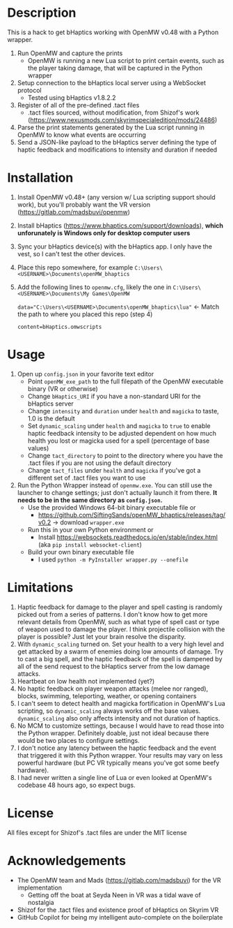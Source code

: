 # Description

This is a hack to get bHaptics working with OpenMW v0.48 with a Python wrapper.

1. Run OpenMW and capture the prints
    - OpenMW is running a new Lua script to print certain events, such as the player taking damage, that will be captured in the Python wrapper
2. Setup connection to the bHaptics local server using a WebSocket protocol
    - Tested using bHaptics v1.8.2.2
3. Register of all of the pre-defined .tact files
    - .tact files sourced, without modification, from Shizof's work (https://www.nexusmods.com/skyrimspecialedition/mods/24486)
4. Parse the print statements generated by the Lua script running in OpenMW to know what events are occurring
5. Send a JSON-like payload to the bHaptics server defining the type of haptic feedback and modifications to intensity and duration if needed

# Installation
1. Install OpenMW v0.48+ (any version w/ Lua scripting support should work), but you'll probably want the VR version (https://gitlab.com/madsbuvi/openmw)
2. Install bHaptics (https://www.bhaptics.com/support/downloads), **which unforunately is Windows only for desktop computer users**
3. Sync your bHaptics device(s) with the bHaptics app. I only have the vest, so I can't test the other devices.
4. Place this repo somewhere, for example `C:\Users\<USERNAME>\Documents\openMW_bhaptics`
5. Add the following lines to `openmw.cfg`, likely the one in `C:\Users\<USERNAME>\Documents\My Games\OpenMW`

    `data="C:\Users\<USERNAME>\Documents\openMW_bhaptics\lua"` <- Match the path to where you placed this repo (step 4)
  
    `content=bHaptics.omwscripts`

# Usage

1. Open up `config.json` in your favorite text editor
    - Point `openMW_exe_path` to the full filepath of the OpenMW executable binary (VR or otherwise)
    - Change `bHaptics_URI` if you have a non-standard URI for the bHaptics server
    - Change `intensity` and `duration` under `health` and `magicka` to taste, 1.0 is the default
    - Set `dynamic_scaling` under `health` and `magicka` to `true` to enable haptic feedback intensity to be adjusted dependent on how much health you lost or magicka used for a spell (percentage of base values)
    - Change `tact_directory` to point to the directory where you have the .tact files if you are not using the default directory
    - Change `tact_files` under `health` and `magicka` if you've got a different set of .tact files you want to use
2. Run the Python Wrapper instead of `openmw.exe`. You can still use the launcher to change settings; just don't actually launch it from there. **It needs to be in the same directory as `config.json`.**
    - Use the provided Windows 64-bit binary executable file or
      - https://github.com/SiftingSands/openMW_bhaptics/releases/tag/v0.2 -> download `wrapper.exe`
    - Run this in your own Python environment or
      - Install https://websockets.readthedocs.io/en/stable/index.html (aka `pip install websocket-client`)
    - Build your own binary executable file
      - I used `python -m PyInstaller wrapper.py --onefile`

# Limitations

1. Haptic feedback for damage to the player and spell casting is randomly picked out from a series of patterns. I don't know how to get more relevant details from OpenMW, such as what type of spell cast or type of weapon used to damage the player. I think projectile collision with the player is possible? Just let your brain resolve the disparity.
2. With `dynamic_scaling` turned on. Set your health to a very high level and get attacked by a swarm of enemies doing low amounts of damage. Try to cast a big spell, and the haptic feedback of the spell is dampened by all of the send request to the bHaptics server from the low damage attacks.
3. Heartbeat on low health not implemented (yet?)
4. No haptic feedback on player weapon attacks (melee nor ranged), blocks, swimming, teleporting, weather, or opening containers
5. I can't seem to detect health and magicka fortification in OpenMW's Lua scripting, so `dynamic_scaling` always works off the base values. `dynamic_scaling` also only affects intensity and not duration of haptics.
6. No MCM to customize settings, because I would have to read those into the Python wrapper. Definitely doable, just not ideal because there would be two places to configure settings.
7. I don't notice any latency between the haptic feedback and the event that triggered it with this Python wrapper. Your results may vary on less powerful hardware (but PC VR typically means you've got some beefy hardware).
8. I had never written a single line of Lua or even looked at OpenMW's codebase 48 hours ago, so expect bugs.

# License

All files except for Shizof's .tact files are under the MIT license

# Acknowledgements

- The OpenMW team and Mads (https://gitlab.com/madsbuvi) for the VR implementation
  - Getting off the boat at Seyda Neen in VR was a tidal wave of nostalgia
- Shizof for the .tact files and existence proof of bHaptics on Skyrim VR
- GitHub Copilot for being my intelligent auto-complete on the boilerplate
